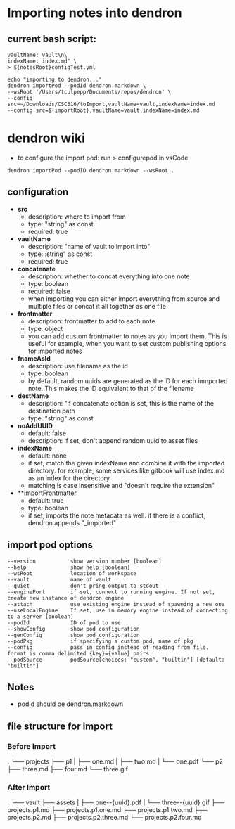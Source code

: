 # Importing notes into dendron

## current bash script:

```batch
vaultName: vault\n\
indexName: index.md" \
> ${notesRoot}configTest.yml

echo "importing to dendron..."
dendron importPod --podId dendron.markdown \
--wsRoot '/Users/tculpepp/Documents/repos/dendron' \
--config src=~/Downloads/CSC316/toImport,vaultName=vault,indexName=index.md
--config src=${importRoot},vaultName=vault,indexName=index.md
```

# dendron wiki

- to configure the import pod: run > configurepod in vsCode

```
dendron importPod --podID dendron.markdown --wsRoot .
```

## configuration

- **src**
    - description: where to import from
    - type: "string" as const
    - required: true
- **vaultName**
    - description: "name of vault to import into"
    - type: :string" as const
    - required: true
- **concatenate**
    - description: whether to concat everything into one note
    - type: boolean
    - required: false
    - when importing you can either import everything from source and multiple files or concat it all together as one file
- **frontmatter**
    - description: frontmatter to add to each note
    - type: object
    - you can add custom frontmatter to notes as you import them. This is useful for example, when you want to set custom publishing options for imported notes
- **fnameAsId**
    - description: use filename as the id
    - type: boolean
    - by default, random uuids are generated as the ID for each imnported note. This makes the ID equivalent to that of the filename
- **destName**
    - description: "if concatenate option is set, this is the name of the destination path
    - type: "string" as const
- **noAddUUID**
    - default: false
    - description: if set, don't append random uuid to asset files
- **indexName**
    - default: none
    - if set, match the given indexName and combine it with the imported directory. for example, some services like gitbook will use index.md as an index for the cirectory
    - matching is case insensitive and "doesn't require the extension"
- **importFrontmatter
    - default: true
    - type: boolean
    - if set, imports the note metadata as well. if there is a conflict, dendron appends "_imported"


## import pod options

```
--version           show version number [boolean]
--help              show help [boolean]
--wsRoot            location of workspace
--vault             name of vault
--quiet             don't pring output to stdout
--enginePort        if set, connect to running engine. If not set, create new instance of dendron engine
--attach            use existing engine instead of spawning a new one
--useLocalEngine    If set, use in memory engine instead of connecting to a server [boolean]
--podId             ID of pod to use
--showConfig        show pod configuration
--genConfig         show pod configuration
--podPkg            if specifying a custom pod, name of pkg
--config            pass in config instead of reading from file. format is comma delimited {key}={value} pairs
--podSource         podSource[choices: "custom", "builtin"] [default: "builtin"]
```
## Notes
- podId should be dendron.markdown

## file structure for import

### Before Import
.
└── projects
    ├── p1
    |   ├── one.md
    |   ├── two.md
    |   └── one.pdf
    └── p2
        ├── three.md
        ├── four.md
        └── three.gif

### After Import
.
└── vault
    ├── assets
    |   ├── one--{uuid}.pdf
    |   └── three--{uuid}.gif
    ├── projects.p1.md
    ├── projects.p1.one.md
    ├── projects.p1.two.md
    ├── projects.p2.md
    ├── projects.p2.three.md
    └── projects.p2.four.md


